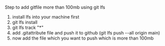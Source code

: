 Step to add gitfile more than 100mb using git lfs
1. install lfs into your machine first
2. git lfs install
3. git lfs track "*"
4. add .gitattribute file and push it to github (git lfs push --all origin main)
5. now add the file which you want to push which is more than 100mb

